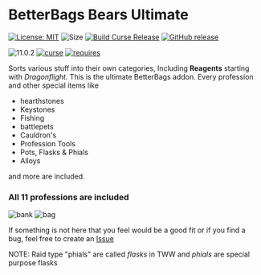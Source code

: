 # BetterBags Bears Ultimate

[![License: MIT](https://img.shields.io/badge/License-MIT-yellow.svg)](https://opensource.org/licenses/MIT)
![Size](https://img.shields.io/github/repo-size/N6REJ/BetterBags_Bears_Ultimate)
[![Build Curse Release](https://github.com/N6REJ/AdiBags_Bears_Ultimate/actions/workflows/release.yml/badge.svg)](https://github.com/N6REJ/AdiBags_Bears_Ultimate/actions/workflows/release.yml)
[![GitHub release](https://img.shields.io/github/release/N6REJ/BetterBags_Bears_Ultimate.svg)](https://github.com/N6REJ/BetterBags_Bears_Ultimate/releases/)

![11.0.2](https://img.shields.io/badge/Ready_for-11.0.2-darkgreen)
[![curse](https://img.shields.io/badge/Curseforge_Project_ID:-1080003-purple)](https://legacy.curseforge.com/wow/addons/betterbags-bears-ultimate)
[![requires](https://img.shields.io/badge/Requires-Betterbags-brown)](https://www.curseforge.com/wow/addons/better-bags)

Sorts various stuff into their own categories, Including <b>Reagents</b> starting with <i>Dragonflight.</i>
This is the ultimate BetterBags addon.  Every profession and other special items like
<ul>
<li>hearthstones</li>
<li>Keystones</li>
<li>Fishing</li>
<li>battlepets</li>
<li>Cauldron's</li>
<li>Profession Tools</li>
<li>Pots, Flasks & Phials</li>
<li>Alloys</li>
</ul>
and more are included.

<h3><b>All 11 professions are included</b></h3>

![bank](https://github.com/user-attachments/assets/36854f99-8d23-4f5a-bef7-cd41a2fd797a)
![bag](https://github.com/user-attachments/assets/87e83e3f-34c8-4b76-b1ca-803201ccc4a0)

If something is not here that you feel would be a good fit or if you find a bug, feel free to create an [Issue](http://github.com/N6REJ/BetterBags_Bears_Ultimate/issues)

NOTE:  Raid type "phials" are called <i>flasks</i> in TWW and <i>phials</i> are special purpose flasks
